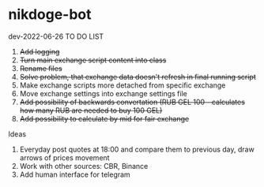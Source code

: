 # nikdoge-bot

dev-2022-06-26
TO DO LIST
1. <s>Add logging</s>
2. <s>Turn main exchange script content into class</s>
3. <s>Rename files</s>
4. <s>Solve problem, that exchange data doesn't refresh in final running script</s>
5. Make exchange scripts more detached from specific exchange
6. Move exchange settings into exchange settings file
7. <s>Add possibility of backwards convertation (RUB GEL 100 - calculates how many RUB are needed to buy 100 GEL)</s>
8. <s>Add possibility to calculate by mid for fair exchange</s>

Ideas
1. Everyday post quotes at 18:00 and compare them to previous day, draw arrows of prices movement
2. Work with other sources: CBR, Binance
3. Add human interface for telegram
